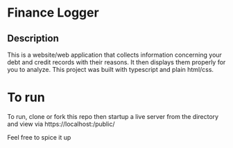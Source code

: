 # Finance Logger

## Description

This is a website/web application that collects information concerning your debt and credit records with their reasons. It then displays them properly for you to analyze. This project was built with typescript and plain html/css.

# To run 
To run, clone or fork this repo then startup a live server from the directory and view via 
https://localhost:<yourport>/public/

Feel free to spice it up